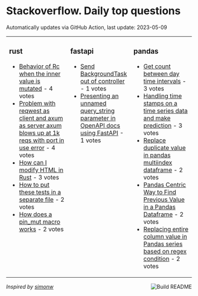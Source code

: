# Stackoverflow. Daily top questions 

Automatically updates via GitHub Action, last update: <!-- date starts -->2023-05-09<!-- date ends -->


<table><tr><td valign="top" width="33%">

### rust
<!-- rust starts -->
* [Behavior of Rc when the inner value is mutated](https://stackoverflow.com/questions/76201242/behavior-of-rc-when-the-inner-value-is-mutated) - 4 votes
* [Problem with reqwest as client and axum as server axum blows up at 1k reqs with port in use error](https://stackoverflow.com/questions/76205184/problem-with-reqwest-as-client-and-axum-as-server-axum-blows-up-at-1k-req-s-wit) - 4 votes
* [How can I modify HTML in Rust](https://stackoverflow.com/questions/76207212/how-can-i-modify-html-in-rust) - 3 votes
* [How to put these tests in a separate file](https://stackoverflow.com/questions/76200658/how-to-put-these-tests-in-a-separate-file) - 2 votes
* [How does a pin_mut macro works](https://stackoverflow.com/questions/76202614/how-does-a-pin-mut-macro-works) - 2 votes
<!-- rust ends -->
</td><td valign="top" width="34%">


### fastapi
<!-- fastapi starts -->
* [Send BackgroundTask out of controller](https://stackoverflow.com/questions/76199262/send-backgroundtask-out-of-controller) - 1 votes
* [Presenting an unnamed query_string parameter in OpenAPI docs using FastAPI](https://stackoverflow.com/questions/76203293/presenting-an-unnamed-query-string-parameter-in-openapi-docs-using-fastapi) - 1 votes
<!-- fastapi ends -->
</td><td valign="top" width="34%">


### pandas
<!-- pandas starts -->
* [Get count between day time intervals](https://stackoverflow.com/questions/76203706/get-count-between-day-time-intervals) - 3 votes
* [Handling time stamps on a time series data and make prediction](https://stackoverflow.com/questions/76197932/handling-time-stamps-on-a-time-series-data-and-make-prediction) - 3 votes
* [Replace duplicate value in pandas multiindex dataframe](https://stackoverflow.com/questions/76197263/replace-duplicate-value-in-pandas-multiindex-dataframe) - 2 votes
* [Pandas Centric Way to Find Previous Value in a Pandas Dataframe](https://stackoverflow.com/questions/76213011/pandas-centric-way-to-find-previous-value-in-a-pandas-dataframe) - 2 votes
* [Replacing entire column value in Pandas series based on regex condition](https://stackoverflow.com/questions/76210610/replacing-entire-column-value-in-pandas-series-based-on-regex-condition) - 2 votes
<!-- pandas ends -->
</td></tr></table>

<a href="https://github.com/hp0404/hp0404/actions"><img src="https://github.com/hp0404/hp0404/workflows/Build%20README/badge.svg" align="right" alt="Build README"></a> <p>*Inspired by  [simonw](https://github.com/simonw/simonw)*</p>
